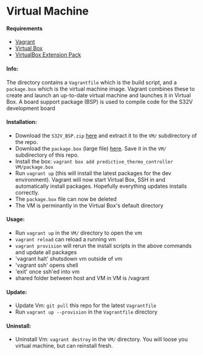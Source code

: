 # Virtual Machine

#### Requirements
* [Vagrant](https://www.vagrantup.com/downloads.html)
* [Virtual Box](https://www.virtualbox.org/wiki/Downloads)
* [VirtualBox  Extension Pack](http://download.virtualbox.org/virtualbox/5.0.10/Oracle_VM_VirtualBox_Extension_Pack-5.0.10-104061.vbox-extpack)

#### Info:
The directory contains a `Vagrantfile` which is the build script, and a `package.box` which is the virtual machine image. Vagrant combines these to create and launch an up-to-date virtual machine and launches it in Virtual Box. A board support package (BSP) is used to compile code for the S32V development board

#### Installation:
* Download the `S32V_BSP.zip` [here](https://drive.google.com/a/uw.edu/file/d/0Bxacre40weBuM2RXWWxNUFJpWnc/view) and extract it to the `VM/` subdirectory of the repo. 
* Download the `package.box` (large file) [here](https://drive.google.com/open?id=0B-HGy6dgp_EHMGtzTW1rOGdJYVE). Save it in the `VM/` subdirectory of this repo.
* Install the box: `vagrant box add predictive_thermo_controller VM/package.box` 
* Run `vagrant up` (this will install the latest packages for the dev environment). Vagrant will now start Virtual Box, SSH in and automatically install packages. Hopefully everything updates installs correctly.
* The `package.box` file can now be deleted
* The VM is perminantly in the Virtual Box's default directory

#### Usage:
* Run `vagrant up` in the `VM/` directory to open the vm
* `vagrant reload` can reload a running vm
* `vagrant provision` will rerun the install scripts in the above commands and update all packages
* 'vagrant halt' shutsdown vm outside of vm
* 'vagrant ssh' opens shell
* 'exit' once ssh'ed into vm
* shared folder between host and VM in VM is /vagrant

#### Update:
* Update Vm: `git pull` this repo for the latest `Vagrantfile`
* Run `vagrant up --provision` in the `Vagrantfile` directory

#### Uninstall:
* Uninstall Vm: `vagrant destroy` in the `VM/` directory. You will loose you virtual machine, but can reinstall fresh.
